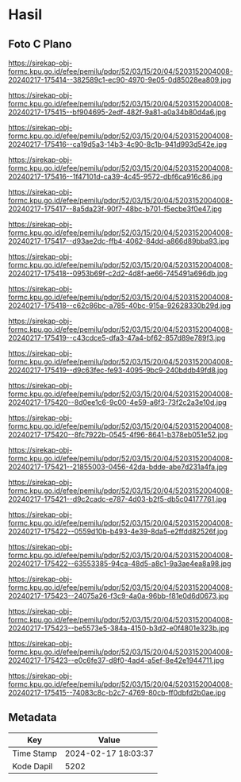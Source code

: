 # Hasil

## Foto C Plano

https://sirekap-obj-formc.kpu.go.id/efee/pemilu/pdpr/52/03/15/20/04/5203152004008-20240217-175414--382589c1-ec90-4970-9e05-0d85028ea809.jpg

https://sirekap-obj-formc.kpu.go.id/efee/pemilu/pdpr/52/03/15/20/04/5203152004008-20240217-175415--bf904695-2edf-482f-9a81-a0a34b80d4a6.jpg

https://sirekap-obj-formc.kpu.go.id/efee/pemilu/pdpr/52/03/15/20/04/5203152004008-20240217-175416--ca19d5a3-14b3-4c90-8c1b-941d993d542e.jpg

https://sirekap-obj-formc.kpu.go.id/efee/pemilu/pdpr/52/03/15/20/04/5203152004008-20240217-175416--1f47101d-ca39-4c45-9572-dbf6ca916c86.jpg

https://sirekap-obj-formc.kpu.go.id/efee/pemilu/pdpr/52/03/15/20/04/5203152004008-20240217-175417--8a5da23f-90f7-48bc-b701-f5ecbe3f0e47.jpg

https://sirekap-obj-formc.kpu.go.id/efee/pemilu/pdpr/52/03/15/20/04/5203152004008-20240217-175417--d93ae2dc-ffb4-4062-84dd-a866d89bba93.jpg

https://sirekap-obj-formc.kpu.go.id/efee/pemilu/pdpr/52/03/15/20/04/5203152004008-20240217-175418--0953b69f-c2d2-4d8f-ae66-745491a696db.jpg

https://sirekap-obj-formc.kpu.go.id/efee/pemilu/pdpr/52/03/15/20/04/5203152004008-20240217-175418--c62c86bc-a785-40bc-915a-92628330b29d.jpg

https://sirekap-obj-formc.kpu.go.id/efee/pemilu/pdpr/52/03/15/20/04/5203152004008-20240217-175419--c43cdce5-dfa3-47a4-bf62-857d89e789f3.jpg

https://sirekap-obj-formc.kpu.go.id/efee/pemilu/pdpr/52/03/15/20/04/5203152004008-20240217-175419--d9c63fec-fe93-4095-9bc9-240bddb49fd8.jpg

https://sirekap-obj-formc.kpu.go.id/efee/pemilu/pdpr/52/03/15/20/04/5203152004008-20240217-175420--8d0ee1c6-9c00-4e59-a6f3-73f2c2a3e10d.jpg

https://sirekap-obj-formc.kpu.go.id/efee/pemilu/pdpr/52/03/15/20/04/5203152004008-20240217-175420--8fc7922b-0545-4f96-8641-b378eb051e52.jpg

https://sirekap-obj-formc.kpu.go.id/efee/pemilu/pdpr/52/03/15/20/04/5203152004008-20240217-175421--21855003-0456-42da-bdde-abe7d231a4fa.jpg

https://sirekap-obj-formc.kpu.go.id/efee/pemilu/pdpr/52/03/15/20/04/5203152004008-20240217-175421--d9c2cadc-e787-4d03-b2f5-db5c04177761.jpg

https://sirekap-obj-formc.kpu.go.id/efee/pemilu/pdpr/52/03/15/20/04/5203152004008-20240217-175422--0559d10b-b493-4e39-8da5-e2ffdd82526f.jpg

https://sirekap-obj-formc.kpu.go.id/efee/pemilu/pdpr/52/03/15/20/04/5203152004008-20240217-175422--63553385-94ca-48d5-a8c1-9a3ae4ea8a98.jpg

https://sirekap-obj-formc.kpu.go.id/efee/pemilu/pdpr/52/03/15/20/04/5203152004008-20240217-175423--24075a26-f3c9-4a0a-96bb-f81e0d6d0673.jpg

https://sirekap-obj-formc.kpu.go.id/efee/pemilu/pdpr/52/03/15/20/04/5203152004008-20240217-175423--be5573e5-384a-4150-b3d2-e0f4801e323b.jpg

https://sirekap-obj-formc.kpu.go.id/efee/pemilu/pdpr/52/03/15/20/04/5203152004008-20240217-175423--e0c6fe37-d8f0-4ad4-a5ef-8e42e1944711.jpg

https://sirekap-obj-formc.kpu.go.id/efee/pemilu/pdpr/52/03/15/20/04/5203152004008-20240217-175415--74083c8c-b2c7-4769-80cb-ff0dbfd2b0ae.jpg


## Metadata

| Key        | Value               |
| ---------- | ------------------- |
| Time Stamp | 2024-02-17 18:03:37 |
| Kode Dapil | 5202                |



